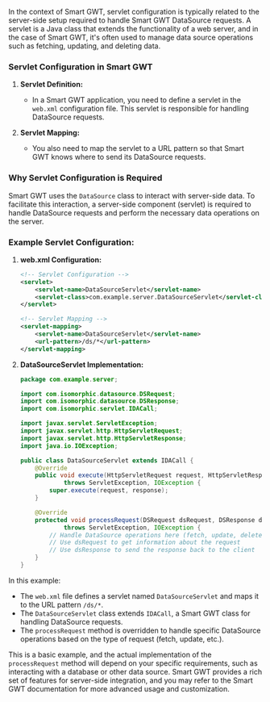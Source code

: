 In the context of Smart GWT, servlet configuration is typically related to the server-side setup required to handle Smart GWT DataSource requests. A servlet is a Java class that extends the functionality of a web server, and in the case of Smart GWT, it's often used to manage data source operations such as fetching, updating, and deleting data.

### Servlet Configuration in Smart GWT

1. **Servlet Definition:**
   - In a Smart GWT application, you need to define a servlet in the `web.xml` configuration file. This servlet is responsible for handling DataSource requests.

2. **Servlet Mapping:**
   - You also need to map the servlet to a URL pattern so that Smart GWT knows where to send its DataSource requests.

### Why Servlet Configuration is Required

Smart GWT uses the `DataSource` class to interact with server-side data. To facilitate this interaction, a server-side component (servlet) is required to handle DataSource requests and perform the necessary data operations on the server.

### Example Servlet Configuration:

1. **web.xml Configuration:**

   ```xml
   <!-- Servlet Configuration -->
   <servlet>
       <servlet-name>DataSourceServlet</servlet-name>
       <servlet-class>com.example.server.DataSourceServlet</servlet-class>
   </servlet>

   <!-- Servlet Mapping -->
   <servlet-mapping>
       <servlet-name>DataSourceServlet</servlet-name>
       <url-pattern>/ds/*</url-pattern>
   </servlet-mapping>
   ```

2. **DataSourceServlet Implementation:**

   ```java
   package com.example.server;

   import com.isomorphic.datasource.DSRequest;
   import com.isomorphic.datasource.DSResponse;
   import com.isomorphic.servlet.IDACall;

   import javax.servlet.ServletException;
   import javax.servlet.http.HttpServletRequest;
   import javax.servlet.http.HttpServletResponse;
   import java.io.IOException;

   public class DataSourceServlet extends IDACall {
       @Override
       public void execute(HttpServletRequest request, HttpServletResponse response)
               throws ServletException, IOException {
           super.execute(request, response);
       }

       @Override
       protected void processRequest(DSRequest dsRequest, DSResponse dsResponse)
               throws ServletException, IOException {
           // Handle DataSource operations here (fetch, update, delete, etc.)
           // Use dsRequest to get information about the request
           // Use dsResponse to send the response back to the client
       }
   }
   ```

In this example:

- The `web.xml` file defines a servlet named `DataSourceServlet` and maps it to the URL pattern `/ds/*`.
- The `DataSourceServlet` class extends `IDACall`, a Smart GWT class for handling DataSource requests.
- The `processRequest` method is overridden to handle specific DataSource operations based on the type of request (fetch, update, etc.).

This is a basic example, and the actual implementation of the `processRequest` method will depend on your specific requirements, such as interacting with a database or other data source. Smart GWT provides a rich set of features for server-side integration, and you may refer to the Smart GWT documentation for more advanced usage and customization.